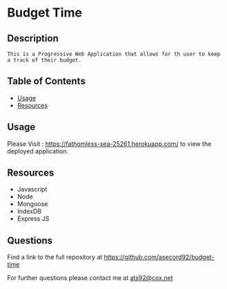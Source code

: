 # Budget Time

  ## Description
    This is a Progressive Web Application that allows for th user to keep a track of their budget.

  ## Table of Contents

  * [Usage](#usage)
  * [Resources](#resources)


  ## Usage

  Please Visit : https://fathomless-sea-25261.herokuapp.com/ to view the deployed application.

  ## Resources

  * Javascript
  * Node
  * Mongoose
  * IndexDB
  * Express JS

  ## Questions

  Find a link to the full repository at https://github.com/asecord92/budget-time


  For further questions please contact me at [ats92@cox.net](mailto:ats92@cox.net)